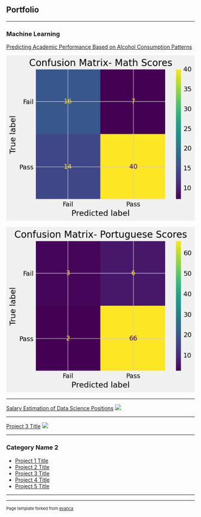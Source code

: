 ## Portfolio

---

### Machine Learning

[Predicting Academic Performance Based on Alcohol Consumption Patterns](https://github.com/Wina-Aaron/Wina-Aaron.github.io/blob/main/MachineLearningProject1.md)

![Alt text](https://github.com/Wina-Aaron/Wina-Aaron.github.io/blob/main/output_18_0.png)

![Alt text](https://github.com/Wina-Aaron/Wina-Aaron.github.io/blob/main/output_19_0.png)

---
[Salary Estimation of Data Science Positions](https://github.com/Wina-Aaron/Wina-Aaron.github.io/blob/main/SalaryEstimation.md)
<img src="images/dummy_thumbnail.jpg?raw=true"/>

---
[Project 3 Title](http://example.com/)
<img src="images/dummy_thumbnail.jpg?raw=true"/>

---

### Category Name 2

- [Project 1 Title](http://example.com/)
- [Project 2 Title](http://example.com/)
- [Project 3 Title](http://example.com/)
- [Project 4 Title](http://example.com/)
- [Project 5 Title](http://example.com/)

---




---
<p style="font-size:11px">Page template forked from <a href="https://github.com/evanca/quick-portfolio">evanca</a></p>
<!-- Remove above link if you don't want to attibute -->
